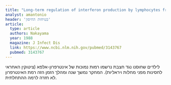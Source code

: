 ```yaml
---
title: "Long-term regulation of interferon production by lymphocytes from children inoculated with live measles virus vaccine"
analyst: amantonio
header: 'בטיחות החיסון'
article:
  type: article
  authors: Nakayama
  year: 1988
  magazine: J Infect Dis
  link: https://www.ncbi.nlm.nih.gov/pubmed/3143767
  pubmed: 3143767
---
```


לילדים שחוסנו נגד חצבת נרשמו רמות נמוכות של אינטרפרון-אלפא (ציטוקין האחראי לחסינות מפני מחלות ויראליות). המחקר נמשך שנה ומהלך הזמן הזה רמת האינטרפרון לא חזרה לרמה ההתחלתית.

